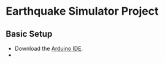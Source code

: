 # Earthquake Simulator Project
## Basic Setup
- Download the [Arduino IDE](https://www.arduino.cc/en/software).
- 
